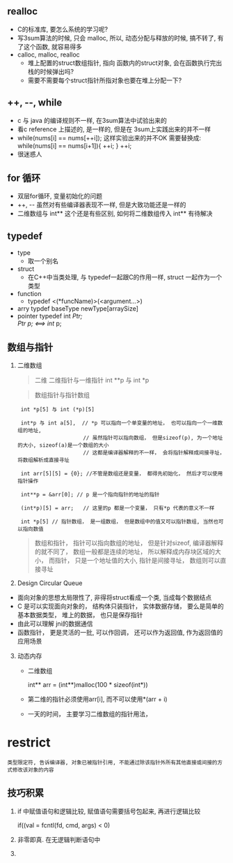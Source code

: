 
## realloc
- C的标准库, 要怎么系统的学习呢?
- 写3sum算法的时候, 只会 malloc, 所以, 动态分配与释放的时候, 搞不转了, 有了这个函数, 就容易得多
- calloc, malloc, realloc
    * 堆上配置的struct数组指针, 指向 函数内的struct对象, 会在函数执行完出栈的时候弹出吗?
    * 需要不需要每个struct指针所指对象也要在堆上分配一下?

## ++, --, while
- c 与 java 的编译规则不一样, 在3sum算法中试验出来的
- 看c reference 上描述的, 是一样的, 但是在 3sum上实践出来的并不一样
- while(nums[i] == nums[++i]); 这样实验出来的并不OK
    需要替换成:
    while(nums[i] == nums[i+1]){
        ++i;
    }
    ++i;
- 很迷惑人

## for 循环
- 双层for循环, 变量初始化的问题
- ++, -- 虽然对有些编译器表现不一样, 但是大致功能还是一样的
- 二维数组与 int** 这个还是有些区别, 如何将二维数组传入 int** 有待解决

## typedef
- type
    * 取一个别名
- struct
    * 在C++中当类处理, 与 typedef一起跟C的作用一样, struct <qualifier> 一起作为一个类型
- function
    * typedef <return type> <(*funcName)>(<argument...>)
- arry
    typdef baseType newType[arraySize] 
- pointer
    typedef int *Ptr;   
    Ptr p; <==>  int* p;

## 数组与指针
1. 二维数组
    > 二维
    > 二维指针与一维指针
        int **p 与 int *p

    >数组指针与指针数组 

        int *p[5] 与 int (*p)[5]
        
        int*p 与 int a[5],  // *p 可以指向一个单变量的地址， 也可以指向一个一维数组的地址, 
                            // 虽然指针可以指向数组， 但是sizeof(p), 为一个地址的大小, sizeof(a)是一个数组的大小
                            // 这都是编译器解释的不一样， 会将指针解释成间接寻址， 将数组解析成直接寻址

        int arr[5][5] = {0}; //不管是数组还是变量， 都得先初始化， 然后才可以使用指针操作

        int**p = &arr[0]; // p 是一个指向指针的地址的指针

        (int*p)[5] = arr;   // 这里的p 都是一个变量， 只有*p 代表的意义不一样
        
        int *p[5] // 指针数组， 是一组数组， 但是数组中的值又可以指针数组, 当然也可以指向数值
    > 数组和指针， 指针可以指向数组的地址， 但是针对sizeof, 编译器解释的就不同了， 数组一般都是连续的地址， 所以解释成内存块区域的大小， 而指针， 只是一个地址值的大小, 指针是间接寻址， 数组则可以直接寻址

2. Design Circular Queue
- 面向对象的思想太局限性了, 非得将struct看成一个类, 当成每个数据结点
- C 是可以实现面向对象的， 结构体只装指针， 实体数据存储， 要么是简单的基本数据类型， 堆上的数据， 也只是保存指针
- 由此可以理解 jni的数据通信
- 函数指针， 更是灵活的一批, 可以作回调， 还可以作为返回值, 作为返回值的应用场景

3. 动态内存
    - 二维数组 

        int** arr = (int**)malloc(100 * sizeof(int*))
   - 第二维的指针必须使用arr[i], 而不可以使用*(arr + i) 
   - 一天的时间， 主要学习二维数组的指针用法， 

# restrict

	类型限定符, 告诉编译器, 对象已被指针引用, 不能通过除该指针外所有其他直接或间接的方式修改该对象的内容
## 技巧积累

1. if 中赋值语句和逻辑比较, 赋值语句需要括号包起来, 再进行逻辑比较

	if((val = fcntl(fd, cmd, args) < 0)

2. 非零即真. 在无逻辑判断语句中

3. 

